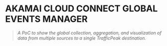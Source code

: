 # AKAMAI CLOUD CONNECT GLOBAL EVENTS MANAGER
> _A PoC to show the global collection, aggregation, and visualization of data from multiple sources to a single TrafficPeak destination._


